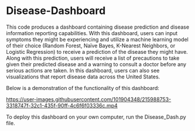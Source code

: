 # Disease-Dashboard
This code produces a dashboard containing disease prediction and disease information reporting capabilities. With this dashboard, users can input symptoms they might be experiencing and utilize a machine learning model of their choice (Random Forest, Naïve Bayes, K-Nearest Neighbors, or Logistic Regression) to receive a prediction of the disease they might have. Along with this prediction, users will receive a list of precautions to take given their predicted disease and a warning to consult a doctor before any serious actions are taken. In this dashboard, users can also see visualizations that report disease data across the United States. 

Below is a demonstration of the functionality of this dashboard:



https://user-images.githubusercontent.com/101904348/215988753-3318747f-32c1-435f-90ff-4c6f6f03336c.mp4


To deploy this dashboard on your own computer, run the Disease_Dash.py file.





